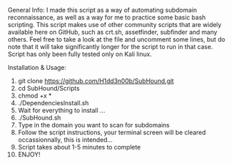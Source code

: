 General Info:
I made this script as a way of automating subdomain reconnaissance, as well as a way for me to practice some basic bash scripting.
This script makes use of other community scripts that are widely available here on GitHub, such as crt.sh, assetfinder, subfinder and many others.
Feel free to take a look at the file and uncomment some lines, but do note that it will take significantly longer for the script to run in that case.
Script has only been fully tested only on Kali linux.

Installation & Usage:
1) git clone https://github.com/H1dd3n00b/SubHound.git
2) cd SubHound/Scripts
3) chmod +x *
4) ./DependenciesInstall.sh
5) Wait for everything to install ...
6) ./SubHound.sh
7) Type in the domain you want to scan for subdomains
8) Follow the script instructions, your terminal screen will be cleared occassionnally, this is intended...
9) Script takes about 1-5 minutes to complete
10) ENJOY!
   
